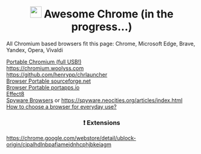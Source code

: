 <h1 align="center"><img width=30px src="https://upload.wikimedia.org/wikipedia/commons/thumb/2/28/Chromium_Logo.svg/1200px-Chromium_Logo.svg.png"></img> Awesome Chrome (in the progress...)</h1>

All Chromium based browsers fit this page: Chrome, Microsoft Edge, Brave, Yandex, Opera, Vivaldi

[Portable Chromium (full USB!)](https://github.com/jestxfot/Google-Chrome-Portable)
<br>
https://chromium.woolyss.com
<br>
https://github.com/henrypp/chrlauncher
<br>
[Browser Portable sourceforge.net](https://sourceforge.net/projects/portableapps/files/)
<br>
[Browser Portable portapps.io](https://portapps.io/apps/)
<br>
[Effect8](http://effect8.ru/)
<br>
[Spyware Browsers](https://spyware.neocities.org/articles/browsers.html) or https://spyware.neocities.org/articles/index.html
<br>
[How to choose a browser for everyday use?](https://digdeeper.neocities.org/ghost/browsers.html)

<h3 align="center">❗ Extensions</h3>

https://chrome.google.com/webstore/detail/ublock-origin/cjpalhdlnbpafiamejdnhcphjbkeiagm
